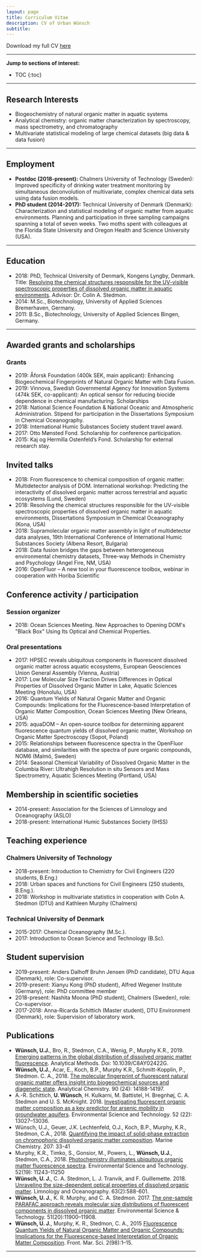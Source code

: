 ```yaml
---
layout: page
title: Curriculum Vitae
description: CV of Urban Wünsch
subtitle: 
---
```


Download my full CV [here](https://chalmersuniversity.box.com/shared/static/kh7rj610icutjbe9rdhomv996zfpou5j.pdf)

---
__Jump to sections of interest:__

- TOC
{:toc}




---
## Research Interests

- Biogeochemistry of natural organic matter in aquatic systems
- Analytical chemistry: organic matter characterization by spectroscopy, mass spectrometry, and chromatography
- Multivariate statistical modeling of large chemical datasets (big data & data fusion)

---
## Employment

- __Postdoc (2018-present):__ Chalmers University of Technology (Sweden): Improved specificity of drinking water treatment monitoring by simultaneous deconvolution of multivariate, complex chemical data sets using data fusion models.
- __PhD student (2014-2017):__ Technical University of Denmark (Denmark): Characterization and statistical modeling of organic matter from aquatic environments. Planning and participation in three sampling campaigns spanning a total of seven weeks. Two moths spent with colleagues at the Florida State University and Oregon Health and Science University (USA).

---

## Education
- 2018:	PhD, Technical University of Denmark, Kongens Lyngby, Denmark. Title: [Resolving the chemical structures responsible for the UV-visible spectroscopic properties of dissolved organic matter in aquatic environments](http://orbit.dtu.dk/en/publications/resolving-the-chemical-structures-responsible-for-the-uvvisible-spectroscopic-properties-of-dissolved-organic-matter-in-aquatic-environments(0afd92e0-01cf-4ada-b684-a6b66f44da84).html). Advisor: Dr. Colin A. Stedmon.
- 2014:	M.Sc., Biotechnology, University of Applied Sciences Bremerhaven, Germany.
- 2011:	B.Sc., Biotechnology, University of Applied Sciences Bingen, Germany.

---

## Awarded grants and scholarships

### Grants

- 2019:	Åforsk Foundation (400k SEK, main applicant): Enhancing Biogeochemical Fingerprints of Natural Organic Matter with Data Fusion.
- 2019:	Vinnova, Swedish Governmental Agency for Innovation Systems (474k SEK, co-applicant): An optical sensor for reducing biocide dependence in chemical manufacturing.
Scholarships
- 2018:	National Science Foundation & National Oceanic and Atmospheric Administration. Stipend for participation in the Dissertations Symposium in Chemical Oceanography.
- 2018:	International Humic Substances Society student travel award.
- 2017:	Otto Mønsted Fond. Scholarship for conference participation.
- 2015:	Kaj og Hermilla Ostenfeld’s Fond. Scholarship for external research stay.


## Invited talks
- 2018:	From fluorescence to chemical composition of organic matter: Multidetector analysis of DOM. International workshop: Predicting the interactivity of dissolved organic matter across terrestrial and aquatic ecosystems (Lund, Sweden)
- 2018:	Resolving the chemical structures responsible for the UV-visible spectroscopic properties of dissolved organic matter in aquatic environments, Dissertations Symposium in Chemical Oceanography (Kona, USA)
- 2018:	Supramolecular organic matter assembly in light of multidetector data analyses, 19th International Conference of International Humic Substances Society (Albena Resort, Bulgaria)
- 2018:	Data fusion bridges the gaps between heterogeneous environmental chemistry datasets, Three-way Methods in Chemistry and Psychology (Angel Fire, NM, USA)
- 2016:	OpenFluor – A new tool in your fluorescence toolbox, webinar in cooperation with Horiba Scientific

## Conference activity / participation

### Session organizer

- 2018:	Ocean Sciences Meeting. New Approaches to Opening DOM's "Black Box" Using Its Optical and Chemical Properties.

### Oral presentations

- 2017:	HPSEC reveals ubiquitous components in fluorescent dissolved organic matter across aquatic ecosystems, European Geosciences Union General Assembly (Vienna, Austria)
- 2017:	Low Molecular Size Fraction Drives Differences in Optical Properties of Dissolved Organic Matter in Lake, Aquatic Sciences Meeting (Honolulu, USA)
- 2016:	Quantum Yields of Natural Organic Matter and Organic Compounds: Implications for the Fluorescence-based Interpretation of Organic Matter Composition, Ocean Sciences Meeting (New Orleans, USA)
- 2015:	aquaDOM – An open-source toolbox for determining apparent fluorescence quantum yields of dissolved organic matter, Workshop on Organic Matter Spectroscopy (Sopot, Poland)
- 2015:	Relationships between fluorescence spectra in the OpenFluor database, and similarities with the spectra of pure organic compounds, NOM6 (Malmö, Sweden)
- 2014:	Seasonal Chemical Variability of Dissolved Organic Matter in the Columbia River: Ultrahigh Resolution in situ Sensors and Mass Spectrometry, Aquatic Sciences Meeting (Portland, USA)

## Membership in scientific societies

- 2014-present:	Association for the Sciences of Limnology and Oceanography (ASLO)
- 2018-present:	International Humic Substances Society (IHSS)

## Teaching experience

### Chalmers University of Technology

- 2018-present: 	Introduction to Chemistry for Civil Engineers (220 students, B.Eng.)
- 2018:		Urban spaces and functions for Civil Engineers (250 students, B.Eng.).
- 2018:	Workshop in multivariate statistics in cooperation with Colin A. Stedmon (DTU) and Kathleen Murphy (Chalmers)

### Technical University of Denmark

- 2015-2017:	Chemical Oceanography (M.Sc.).
- 2017:		Introduction to Ocean Science and Technology (B.Sc).

## Student supervision

- 2019-present:	Anders Dalhoff Bruhn Jensen (PhD candidate), DTU Aqua (Denmark), role: Co-supervisor.
- 2019-present:	Xianyu Kong (PhD student), Alfred Wegener Institute (Germany), role: PhD committee member
- 2018-present: Nashita Moona (PhD student), Chalmers (Sweden), role: Co-supervisor.
- 2017-2018:	Anna-Ricarda Schittich (Master student), DTU Environment (Denmark), role: Supervision of laboratory work.


## Publications

- __Wünsch, U.J.__, Bro, R., Stedmon, C.A., Wenig, P., Murphy K.R., 2019. [Emerging patterns in the global distribution of dissolved organic matter fluorescence](https://doi.org/10.1039/C8AY02422G). Analytical Methods. Doi: 10.1039/C8AY02422G.
- __Wünsch, U.J.__, Acar, E., Koch, B.P., Murphy K.R., Schmitt-Kopplin, P., Stedmon. C. A., 2018. [The molecular fingerprint of fluorescent natural organic matter offers insight into biogeochemical sources and diagenetic state](https://doi.org/10.1021/acs.analchem.8b02863). Analytical Chemistry. 90 (24): 14188-14197.
- A.-R. Schittich, __U. Wünsch__, H. Kulkarni, M. Battistel, H. Bregnhøj, C. A. Stedmon and U. S. McKnight. 2018. [Investigating fluorescent organic matter composition as a key predictor for arsenic mobility in groundwater aquifers](https://doi.org/10.1021/acs.est.8b04070). Environmental Science and Technology. 52 (22): 13027–13036.
- Wünsch, U.J., Geuer, J.K. Lechtenfeld, O.J., Koch, B.P., Murphy, K.R., Stedmon, C.A., 2018. [Quantifying the impact of solid-phase extraction on chromophoric dissolved organic matter composition](https://doi.org/10.1016/j.marchem.2018.08.010). Marine Chemistry. 207: 33-41
- Murphy, K.R., Timko, S., Gonsior, M., Powers, L., __Wünsch, U.J.__, Stedmon, C.A., 2018. [Photochemistry illuminates ubiquitous organic matter fluorescence spectra](https://doi.org/10.1021/acs.est.8b02648). Environmental Science and Technology. 52(19): 11243–11250
 - __Wünsch, U. J.__, C. A. Stedmon, L. J. Tranvik, and F. Guillemette. 2018. [Unraveling the size-dependent optical properties of dissolved organic matter](https://doi.org/10.1002/lno.10651). Limnology and Oceanography. 63(2):588-601.
- __Wünsch, U. J.__, K. R. Murphy, and C. A. Stedmon. 2017. [The one-sample PARAFAC approach reveals molecular size distributions of fluorescent components in dissolved organic matter](https://doi.org/10.1021/acs.est.7b03260). Environmental Science & Technology. 51(20):11900–11908.
- __Wünsch, U. J.__, Murphy, K. R., Stedmon, C. A., 2015 [Fluorescence Quantum Yields of Natural Organic Matter and Organic Compounds: Implications for the Fluorescence-based Interpretation of Organic Matter Composition](https://doi.org/10.3389/fmars.2015.00098). Front. Mar. Sci. 2(98):1–15.

---
